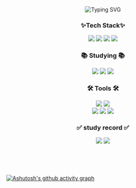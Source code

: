 <div align="center">
  <img src="https://readme-typing-svg.demolab.com?font=Fira+Code&weight=500&pause=1000&color=70A5FB&center=true&vCenter=true&random=false&width=1000&lines=Hi%2C+I'm+Yuna+Jeong.;I%E2%80%99m+a+student+front-end+developer.;I'm+still+studying+hard+for+growth+today.;Do+you+want+to+know+about+me%3F" alt="Typing SVG" />
</div>

<div align="center">
  <h3>✨Tech Stack✨</h3>
  <img src="https://img.shields.io/badge/html5-E34F26?style=flat-square&logo=html5&logoColor=white">
  <img src="https://img.shields.io/badge/css3-1572B6?style=flat-square&logo=css3&logoColor=white">
  <img src="https://img.shields.io/badge/jQuery-0769AD?style=flat-square&logo=jQuery&logoColor=white"/>
  <img src="https://img.shields.io/badge/javascript-F7DF1E?style=flat-square&logo=javascript&logoColor=white"> 
</div>

<div align="center">
  <h3>📚 Studying 📚</h3>
  <img src="https://img.shields.io/badge/Java-007396?style=flat-square&logo=OpenJDK&logoColor=white"/>
  <img src="https://img.shields.io/badge/React-61DAFB?style=flat-square&logo=React&logoColor=white">
  <img src="https://img.shields.io/badge/Node.js-339933?style=flat-square&logo=Node.js&logoColor=white">
</div>

<div align="center">
  <h3>🛠 Tools 🛠</h3>
  <img src="https://img.shields.io/badge/Visual Studio Code-007ACC?style=flat-square&logo=Visual Studio Code&logoColor=white"/>
  <img src="https://img.shields.io/badge/eclipseide-2C2255?style=flat-square&logo=eclipseide&logoColor=white"/>
  <br>
  <img src="https://img.shields.io/badge/adobephotoshop-31A8FF?style=flat-square&logo=adobephotoshop&logoColor=white"/>
  <img src="https://img.shields.io/badge/figma-F24E1E?style=flat-square&logo=figma&logoColor=white"/>
  <img src="https://img.shields.io/badge/notion-000?style=flat-square&logo=notion&logoColor=white"/>
</div>

<div align="center">
  <h3>✅ study record ✅</h3>
  <img src="https://img.shields.io/badge/tistory-1EBC8F?style=flat-square&logo=tistory&logoColor=white"/>
  <img src="https://img.shields.io/badge/github-181717?style=flat-square&logo=github&logoColor=white"/>
</div>



<br><br><br>

[![Ashutosh's github activity graph](https://github-readme-activity-graph.vercel.app/graph?username=youNme213&theme=tokyo-night)](https://github.com/youNme213/github-readme-activity-graph)
